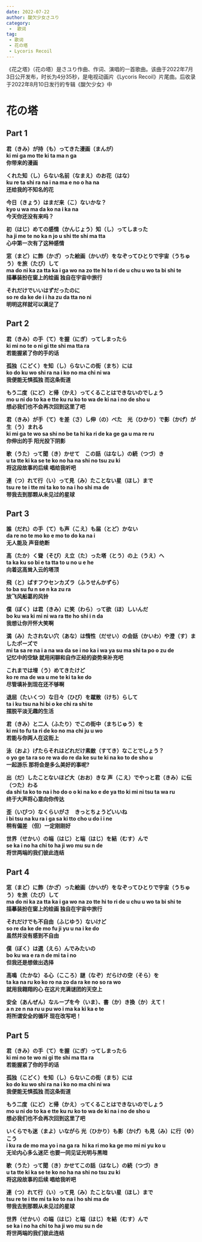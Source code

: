 ```yaml
---
date: 2022-07-22
author: 酸欠少女さユり
category:
 -  歌词
tag:
 - 歌词
 - 花の塔
 - Lycoris Recoil
---
```


《花之塔》（花の塔）是さユり作曲、作词、演唱的一首歌曲。该曲于2022年7月3日公开发布，时长为4分35秒，是电视动画片《Lycoris Recoil》片尾曲。后收录于2022年8月10日发行的专辑《酸欠少女》中

<!-- more -->
# 花の塔

## Part 1
**君（きみ）が持（も）ってきた漫画（まんが）**  
**ki mi ga mo tte ki ta ma n ga**  
**你带来的漫画**  

**くれた知（し）らない名前（なまえ）のお花（はな）**  
**ku re ta shi ra na i na ma e no o ha na**  
**还给我的不知名的花**  

**今日（きょう）はまだ来（こ）ないかな？**  
**kyo u wa ma da ko na i ka na**  
**今天你还没有来吗？**  

**初（はじ）めての感情（かんじょう）知（し）ってしまった**  
**ha ji me te no ka n jo u shi tte shi ma tta**  
**心中第一次有了这种感情**  

**窓（まど）に飾（かざ）った絵画（かいが）をなぞってひとりで宇宙（うちゅう）を旅（たび）して**  
**ma do ni ka za tta ka i ga wo na zo tte hi to ri de u chu u wo ta bi shi te**  
**描摹装扮在窗上的绘画 独自在宇宙中旅行**  

**それだけでいいはずだったのに**  
**so re da ke de i i ha zu da tta no ni**  
**明明这样就可以满足了**  

## Part 2
**君（きみ）の手（て）を握（にぎ）ってしまったら**  
**ki mi no te o ni gi tte shi ma tta ra**  
**若能握紧了你的手的话**  

**孤独（こどく）を知（し）らないこの街（まち）には**  
**ko do ku wo shi ra na i ko no ma chi ni wa**  
**我便能无惧孤独 而这条街道**  

**もう二度（にど）と帰（かえ）ってくることはできないのでしょう**  
**mo u ni do to ka e tte ku ru ko to wa de ki na i no de sho u**  
**想必我们也不会再次回到这里了吧**  

**君（きみ）が手（て）を差（さ）し伸（の）べた　光（ひかり）で影（かげ）が生（う）まれる**  
**ki mi ga te wo sa shi no be ta hi ka ri de ka ge ga u ma re ru**  
**你伸出的手 阳光投下阴影**  

**歌（うた）って聞（き）かせて　この話（はなし）の続（つづ）き**  
**u ta tte ki ka se te ko no ha na shi no tsu zu ki**  
**将这段故事的后续 唱给我听吧**  

**連（つ）れて行（い）って見（み）たことない星（ほし）まで**  
**tsu re te i tte mi ta ko to na i ho shi ma de**  
**带我去到那颗从未见过的星球**  

## Part 3
**誰（だれ）の手（て）も声（こえ）も届（とど）かない**  
**da re no te mo ko e mo to do ka na i**  
**无人能及 声音绝断**  

**高（たか）く聳（そび）え立（た）った塔（とう）の上（うえ）へ**  
**ta ka ku so bi e ta tta to u no u e he**  
**向着这高耸入云的塔顶**  

**飛（と）ばすフウセンカズラ（ふうせんかずら）**  
**to ba su fu n se n ka zu ra**  
**放飞风船葛的风铃**  

**僕（ぼく）は君（きみ）に笑（わら）って欲（ほ）しいんだ**  
**bo ku wa ki mi ni wa ra tte ho shi i n da**  
**我想让你开怀大笑啊**  

**満（み）たされない穴（あな）は惰性（だせい）の会話（かいわ）や澄（す）ましたポーズで**  
**mi ta sa re na i a na wa da se i no ka i wa ya su ma shi ta po o zu de**  
**记忆中的空缺 就用闲聊和自作正经的姿势来补充吧**  

**これまでは埋（う）めてきたけど**  
**ko re ma de wa u me te ki ta ke do**  
**尽管填补到现在还不够啊**  

**退屈（たいくつ）な日々（ひび）を蹴散（けち）らして**  
**ta i ku tsu na hi bi o ke chi ra shi te**  
**摆脱平淡无趣的生活**  

**君（きみ）と二人（ふたり）でこの街中（まちじゅう）を**  
**ki mi to fu ta ri de ko no ma chi ju u wo**  
**若能与你两人在这街上**  

**泳（およ）げたらそれはどれだけ素敵（すてき）なことでしょう？**  
**o yo ge ta ra so re wa do re da ke su te ki na ko to de sho u**  
**一起游乐 那将会是多么美好的事呢?**  

**出（だ）したことないほど大（おお）きな 声（こえ）でやっと君（きみ）に伝（つた）わる**  
**da shi ta ko to na i ho do o o ki na ko e de ya tto ki mi ni tsu ta wa ru**  
**终于大声将心意向你传达**  

**歪（いびつ）なくらいがさ　きっとちょうどいいね**  
**i bi tsu na ku ra i ga sa ki tto cho u do i i ne**  
**稍有偏差 （但）一定刚刚好**  

**世界（せかい）の端（はじ）と端（はじ）を結（むす）んで**  
**se ka i no ha chi to ha ji wo mu su n de**  
**将世两端的我们彼此连结**  

## Part 4
**窓（まど）に飾（かざ）った絵画（かいが）をなぞってひとりで宇宙（うちゅう）を旅（たび）して**  
**ma do ni ka za tta ka i ga wo na zo tte hi to ri de u chu u wo ta bi shi te**  
**描摹装扮在窗上的绘画 独自在宇宙中旅行**  

**それだけでも不自由（ふじゆう）ないけど**  
**so re da ke de mo fu ji yu u na i ke do**  
**虽然并没有感到不自由**  

**僕（ぼく）は選（えら）んでみたいの**  
**bo ku wa e ra n de mi ta i no**  
**但我还是想做出选择**  

**高鳴（たかな）る心（こころ）謎（なぞ）だらけの空（そら）を**  
**ta ka na ru ko ko ro na zo da ra ke no so ra wo**  
**就用我翱翔的心 在这片充满谜团的天空上**  

**安全（あんぜん）なループを今（いま）、書（か）き換（か）えて！**  
**a n ze n na ru u pu wo i ma ka ki ka e te**  
**将所谓安全的循环 现在改写吧！**  

## Part 5
**君（きみ）の手（て）を握（にぎ）ってしまったら**  
**ki mi no te wo ni gi tte shi ma tta ra**  
**若能握紧了你的手的话**  

**孤独（こどく）を知（し）らないこの街（まち）には**  
**ko do ku wo shi ra na i ko no ma chi ni wa**  
**我便能无惧孤独 而这条街道**  

**もう二度（にど）と帰（かえ）ってくることはできないのでしょう**  
**mo u ni do to ka e tte ku ru ko to wa de ki na i no de sho u**  
**想必我们也不会再次回到这里了吧**  

**いくらでも迷（まよ）いながら 光（ひかり）も影（かげ）も見（み）に行（ゆ）こう**  
**i ku ra de mo ma yo i na ga ra  hi ka ri mo ka ge mo mi ni yu ko u**  
**无论内心多么迷茫 也要一同见证光明与黑暗**  

**歌（うた）って聞（き）かせてこの話（はなし）の続（つづ）き**  
**u ta tte ki ka se te ko no ha na shi no tsu zu ki**  
**将这段故事的后续 唱给我听吧**  

**連（つ）れて行（い）って見（み）たことない星（ほし）まで**  
**tsu re te i tte mi ta ko to na i ho shi ma de**  
**带我去到那颗从未见过的星球**  

**世界（せかい）の端（はじ）と端（はじ）を結（むす）んで**  
**se ka i no ha chi to ha ji wo mu su n de**  
**将世两端的我们彼此连结**  
